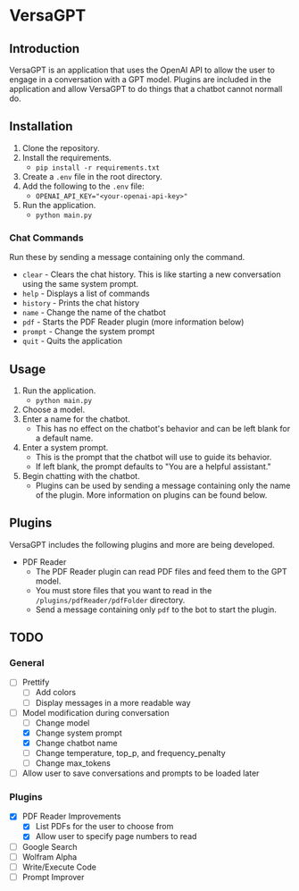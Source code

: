 # VersaGPT

## Introduction
VersaGPT is an application that uses the OpenAI API to allow the user to engage in a conversation with a GPT model. Plugins are included in the application and allow VersaGPT to do things that a chatbot cannot normall do.

## Installation
1. Clone the repository.
2. Install the requirements.
    - `pip install -r requirements.txt`
3. Create a `.env` file in the root directory.
4. Add the following to the `.env` file:
    - `OPENAI_API_KEY="<your-openai-api-key>"`
5. Run the application.
    - `python main.py`

### Chat Commands
Run these by sending a message containing only the command.

- `clear` - Clears the chat history. This is like starting a new conversation using the same system prompt.
- `help` - Displays a list of commands
- `history` - Prints the chat history
- `name` - Change the name of the chatbot
- `pdf` - Starts the PDF Reader plugin (more information below)
- `prompt` - Change the system prompt
- `quit` - Quits the application

## Usage
1. Run the application.
    - `python main.py`
2. Choose a model.
3. Enter a name for the chatbot.
    - This has no effect on the chatbot's behavior and can be left blank for a default name.
4. Enter a system prompt.
    - This is the prompt that the chatbot will use to guide its behavior.
    - If left blank, the prompt defaults to "You are a helpful assistant."
5. Begin chatting with the chatbot.
    - Plugins can be used by sending a message containing only the name of the plugin. More information on plugins can be found below.

## Plugins
VersaGPT includes the following plugins and more are being developed.
- PDF Reader
    - The PDF Reader plugin can read PDF files and feed them to the GPT model.
    - You must store files that you want to read in the `/plugins/pdfReader/pdfFolder` directory.
    - Send a message containing only `pdf` to the bot to start the plugin.

## TODO
### General
- [ ] Prettify
    - [ ] Add colors
    - [ ] Display messages in a more readable way
- [ ] Model modification during conversation
    - [ ] Change model
    - [x] Change system prompt
    - [x] Change chatbot name
    - [ ] Change temperature, top_p, and frequency_penalty
    - [ ] Change max_tokens
- [ ] Allow user to save conversations and prompts to be loaded later
### Plugins
- [x] PDF Reader Improvements
    - [x] List PDFs for the user to choose from
    - [x] Allow user to specify page numbers to read
- [ ] Google Search
- [ ] Wolfram Alpha
- [ ] Write/Execute Code
- [ ] Prompt Improver